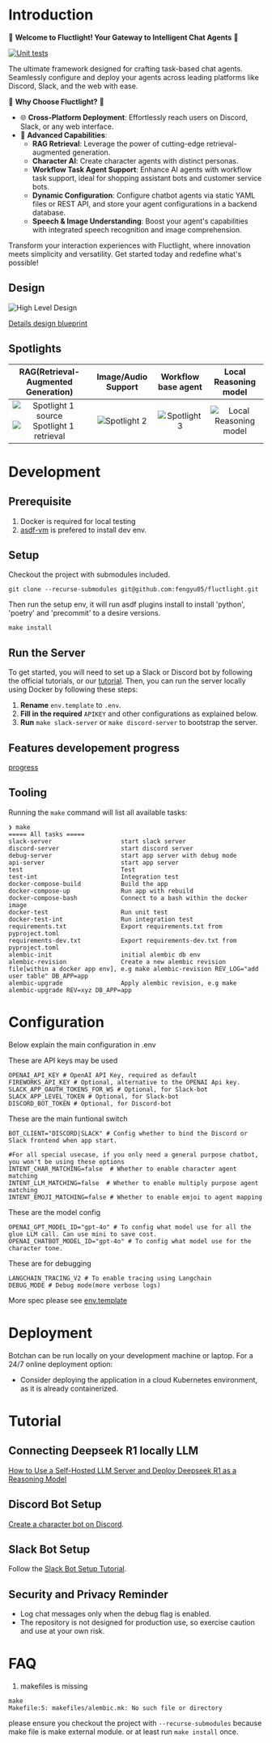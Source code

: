 # Introduction
🎉 **Welcome to Fluctlight! Your Gateway to Intelligent Chat Agents** 🎉

[![Unit tests](https://github.com/fengyu05/fluctlight/actions/workflows/unit_test.yml/badge.svg)](https://github.com/fengyu05/fluctlight/actions/workflows/unit_test.yml)

The ultimate framework designed for crafting task-based chat agents. Seamlessly configure and deploy your agents across leading platforms like Discord, Slack, and the web with ease.

🚀 **Why Choose Fluctlight?** 🚀

- 🌐 **Cross-Platform Deployment**: Effortlessly reach users on Discord, Slack, or any web interface.
- 🧠 **Advanced Capabilities**:
  - **RAG Retrieval**: Leverage the power of cutting-edge retrieval-augmented generation.
  - **Character AI**: Create character agents with distinct personas.
  - **Workflow Task Agent Support**: Enhance AI agents with workflow task support, ideal for shopping assistant bots and customer service bots.
  - **Dynamic Configuration**: Configure chatbot agents via static YAML files or REST API, and store your agent configurations in a backend database.
  - **Speech & Image Understanding**: Boost your agent's capabilities with integrated speech recognition and image comprehension.

Transform your interaction experiences with Fluctlight, where innovation meets simplicity and versatility. Get started today and redefine what's possible!

## Design

![High Level Design](./doc/design/design.png)

[Details design blueprint](./doc/blueprint.md)


## Spotlights



| RAG(Retrieval-Augmented Generation)                   | Image/Audio Support                    | Workflow base agent                     | Local Reasoning model                       |
|:----------------------------------:|:--------------------------------:|:--------------------------------:|:--------------------------------:|
| ![Spotlight 1 source](./doc/img/oak5.png)![Spotlight 1 retrieval](./doc/img/oak6.png) | ![Spotlight 2](./doc/img/oak4.png) | ![Spotlight 3](./doc/img/spotlight_taskbot.png) | ![Local Reasoning model](./doc/img/spotlight_reasoning.png) |



# Development

## Prerequisite

1. Docker is required for local testing
2. [asdf-vm](https://asdf-vm.com/guide/getting-started.html) is prefered to install dev env.


## Setup


Checkout the project with submodules included.
```
git clone --recurse-submodules git@github.com:fengyu05/fluctlight.git
```

Then run the setup env, it will run asdf plugins install to install
'python', 'poetry' and 'precommit' to a desire versions.

```
make install
```

## Run the Server

To get started, you will need to set up a Slack or Discord bot by following the official tutorials, or our [tutorial](./doc/create_a_character_on_discord.md). Then, you can run the server locally using Docker by following these steps:

1. **Rename** `env.template` to `.env`.
2. **Fill in the required** `APIKEY` and other configurations as explained below.
3. **Run** `make slack-server` or `make discord-server` to bootstrap the server.

## Features developement progress


[progress](./doc/feature_progress)


## Tooling

Running the `make` command will list all available tasks:

```shell
❯ make
===== All tasks =====
slack-server                   start slack server
discord-server                 start discord server
debug-server                   start app server with debug mode
api-server                     start app server
test                           Test
test-int                       Integration test
docker-compose-build           Build the app
docker-compose-up              Run app with rebuild
docker-compose-bash            Connect to a bash within the docker image
docker-test                    Run unit test
docker-test-int                Run integration test
requirements.txt               Export requirements.txt from pyproject.toml
requirements-dev.txt           Export requirements-dev.txt from pyproject.toml
alembic-init                   initial alembic db env
alembic-revision               Create a new alembic revision file[within a docker app env], e.g make alembic-revision REV_LOG="add user table" DB_APP=app
alembic-upgrade                Apply alembic revision, e.g make alembic-upgrade REV=xyz DB_APP=app
```

# Configuration

Below explain the main configuration in .env

These are API keys may be used
```
OPENAI_API_KEY # OpenAI API Key, required as default
FIREWORKS_API_KEY # Optional, alternative to the OPENAI Api key.
SLACK_APP_OAUTH_TOKENS_FOR_WS # Optional, for Slack-bot
SLACK_APP_LEVEL_TOKEN # Optional, for Slack-bot
DISCORD_BOT_TOKEN # Optional, for Discord-bot
```

These are the main funtional switch
```
BOT_CLIENT="DISCORD|SLACK" # Config whether to bind the Discord or Slack frontend when app start.

#For all special usecase, if you only need a general purpose chatbot, you won't be using these options
INTENT_CHAR_MATCHING=false  # Whether to enable character agent matching
INTENT_LLM_MATCHING=false  # Whether to enable multiply purpose agent matching
INTENT_EMOJI_MATCHING=false # Whether to enable emjoi to agent mapping
```

These are the model config
```
OPENAI_GPT_MODEL_ID="gpt-4o" # To config what model use for all the glue LLM call. Can use mini to save cost.
OPENAI_CHATBOT_MODEL_ID="gpt-4o" # To config what model use for the character tone.
```

These are for debugging
```
LANGCHAIN_TRACING_V2 # To enable tracing using Langchain
DEBUG_MODE # Debug mode(more verbose logs)
```

More spec please see [env.template](env.template)

# Deployment

Botchan can be run locally on your development machine or laptop. For a 24/7 online deployment option:

- Consider deploying the application in a cloud Kubernetes environment, as it is already containerized.

# Tutorial

## Connecting Deepseek R1 locally LLM
[How to Use a Self-Hosted LLM Server and Deploy Deepseek R1 as a Reasoning Model](./doc/deploy_deepseek_r1_locally.md)

## Discord Bot Setup

[Create a character bot on Discord](./doc/create_a_character_on_discord.md).

## Slack Bot Setup

Follow the [Slack Bot Setup Tutorial](./doc/setup_slack_app.md).

## Security and Privacy Reminder

- Log chat messages only when the debug flag is enabled.
- The repository is not designed for production use, so exercise caution and use at your own risk.


# FAQ

1. makefiles is missing

```
make
Makefile:5: makefiles/alembic.mk: No such file or directory
```

please ensure you checkout the project with `--recurse-submodules` because make file is make external module.
or at least run `make install` once.
